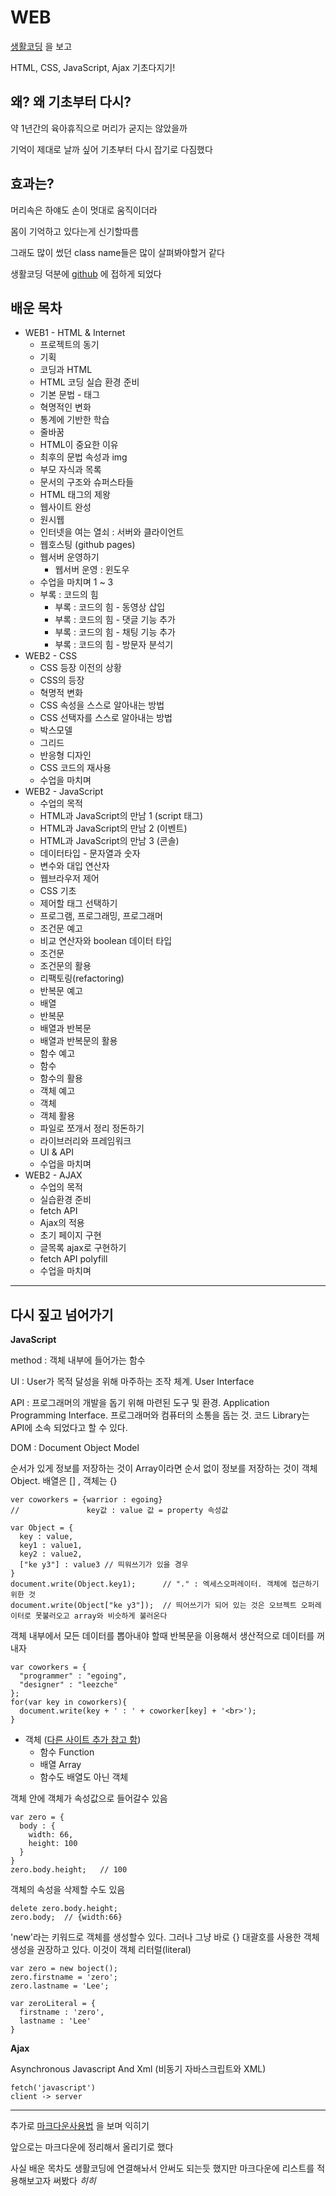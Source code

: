 WEB
=============

[생활코딩](https://opentutorials.org/course/3084) 을 보고

HTML, CSS, JavaScript, Ajax 기초다지기!


왜? 왜 기초부터 다시?
-------------
약 1년간의 육아휴직으로 머리가 굳지는 않았을까

기억이 제대로 날까 싶어 기초부터 다시 잡기로 다짐했다


효과는?
-------------
머리속은 하얘도 손이 멋대로 움직이더라

몸이 기억하고 있다는게 신기할따름

그래도 많이 썼던 class name들은 많이 살펴봐야할거 같다

생활코딩 덕분에 [github](https://opentutorials.org/course/3084/18891) 에 접하게 되었다



배운 목차
-------------
* WEB1 - HTML & Internet
  + 프로젝트의 동기
  + 기획
  + 코딩과 HTML
  + HTML 코딩 실습 환경 준비
  + 기본 문법 - 태그
  + 혁명적인 변화
  + 통계에 기반한 학습
  + 줄바꿈
  + HTML이 중요한 이유
  + 최후의 문법 속성과 img
  + 부모 자식과 목록
  + 문서의 구조와 슈퍼스타들
  + HTML 태그의 제왕
  + 웹사이트 완성
  + 원시웹
  + 인터넷을 여는 열쇠 : 서버와 클라이언트
  + 웹호스팅 (github pages)
  + 웹서버 운영하기
    - 웹서버 운영 : 윈도우
  + 수업을 마치며 1 ~ 3
  + 부록 : 코드의 힘
    - 부록 : 코드의 힘 - 동영상 삽입
    - 부록 : 코드의 힘 - 댓글 기능 추가
    - 부록 : 코드의 힘 - 채팅 기능 추가
    - 부록 : 코드의 힘 - 방문자 분석기
* WEB2 - CSS
  + CSS 등장 이전의 상황
  + CSS의 등장
  + 혁명적 변화
  + CSS 속성을 스스로 알아내는 방법
  + CSS 선택자를 스스로 알아내는 방법
  + 박스모델
  + 그리드
  + 반응형 디자인
  + CSS 코드의 재사용
  + 수업을 마치며
* WEB2 - JavaScript
  + 수업의 목적
  + HTML과 JavaScript의 만남 1 (script 태그)
  + HTML과 JavaScript의 만남 2 (이벤트)
  + HTML과 JavaScript의 만남 3 (콘솔)
  + 데이터타입 - 문자열과 숫자
  + 변수와 대입 연산자
  + 웹브라우저 제어
  + CSS 기초
  + 제어할 태그 선택하기
  + 프로그램, 프로그래밍, 프로그래머
  + 조건문 예고
  + 비교 연산자와 boolean 데이터 타입
  + 조건문
  + 조건문의 활용
  + 리팩토링(refactoring)
  + 반복문 예고
  + 배열
  + 반복문
  + 배열과 반복문
  + 배열과 반복문의 활용
  + 함수 예고
  + 함수
  + 함수의 활용
  + 객체 예고
  + 객체
  + 객체 활용
  + 파일로 쪼개서 정리 정돈하기
  + 라이브러리와 프레임워크
  + UI & API
  + 수업을 마치며
* WEB2 - AJAX
  + 수업의 목적
  + 실습환경 준비
  + fetch API
  + Ajax의 적용
  + 초기 페이지 구현
  + 글목록 ajax로 구현하기
  + fetch API polyfill
  + 수업을 마치며

* * *

다시 짚고 넘어가기
-----------------

**JavaScript**

method : 객체 내부에 들어가는 함수

UI : User가 목적 달성을 위해 마주하는 조작 체계. User Interface

API : 프로그래머의 개발을 돕기 위해 마련된 도구 및 환경. Application Programming Interface. 프로그래머와 컴퓨터의 소통을 돕는 것. 코드 Library는 API에 소속 되었다고 할 수 있다.

DOM : Document Object Model

순서가 있게 정보를 저장하는 것이 Array이라면 순서 없이 정보를 저장하는 것이 객체 Object. 배열은 [] , 객체는 {}

    ver coworkers = {warrior : egoing}
    //               key값 : value 값 = property 속성값
    
    var Object = {
      key : value,
      key1 : value1,
      key2 : value2,
      ["ke y3"] : value3 // 띄워쓰기가 있을 경우
    }
    document.write(Object.key1);      // "." : 엑세스오퍼레이터. 객체에 접근하기 위한 것
    document.write(Object["ke y3"]);  // 띄어쓰기가 되어 있는 것은 오브젝트 오퍼레이터로 못불러오고 array와 비슷하게 불러온다

객체 내부에서 모든 데이터를 뽑아내야 할때 반복문을 이용해서 생산적으로 데이터를 꺼내자

    var coworkers = {
      "programmer" : "egoing",
      "designer" : "leezche"
    };
    for(var key in coworkers){
      document.write(key + ' : ' + coworker[key] + '<br>');
    }

* 객체 ([다른 사이트 추가 참고 함](https://www.zerocho.com/category/JavaScript/post/572c6f759a5f1c4db2481ee3))
  + 함수 Function
  + 배열 Array
  + 함수도 배열도 아닌 객체

객체 안에 객체가 속성값으로 들어갈수 있음

    var zero = {
      body : {
        width: 66,
        height: 100
      }
    }
    zero.body.height;   // 100

객체의 속성을 삭제할 수도 있음
    
    delete zero.body.height;
    zero.body;  // {width:66}

'new'라는 키워드로 객체를 생성할수 있다. 그러나 그냥 바로 {} 대괄호를 사용한 객체 생성을 권장하고 있다. 이것이 객체 리터럴(literal)

    var zero = new boject();
    zero.firstname = 'zero';
    zero.lastname = 'Lee';
    
    var zeroLiteral = {
      firstname : 'zero',
      lastname : 'Lee'
    }

**Ajax**

Asynchronous Javascript And Xml (비동기 자바스크립트와 XML)

    fetch('javascript')
    client -> server


* * *

추가로 [마크다운사용법](https://gist.github.com/ihoneymon/652be052a0727ad59601) 을 보며 익히기

앞으로는 마크다운에 정리해서 올리기로 했다

사실 배운 목차도 생활코딩에 연결해놔서 안써도 되는듯 했지만 마크다운에 리스트를 적용해보고자 써봤다 _히히_
